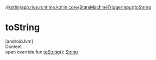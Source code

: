 //[kotlin](../../../index.md)/[app.rive.runtime.kotlin.core](../index.md)/[StateMachineTriggerInput](index.md)/[toString](to-string.md)



# toString  
[androidJvm]  
Content  
open override fun [toString](to-string.md)(): [String](https://kotlinlang.org/api/latest/jvm/stdlib/kotlin/-string/index.html)  



